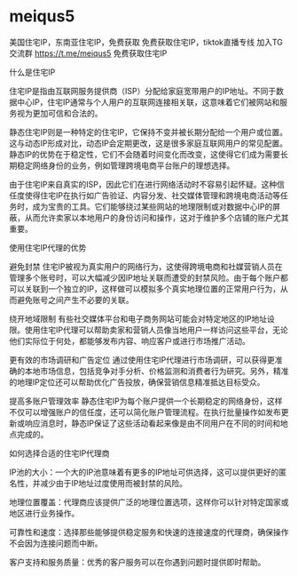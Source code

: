 # meiqus5
美国住宅IP，东南亚住宅IP，免费获取
免费获取住宅IP，tiktok直播专线
加入TG交流群
https://t.me/meiqus5 免费获取住宅IP


什么是住宅IP

住宅IP是指由互联网服务提供商（ISP）分配给家庭宽带用户的IP地址。不同于数据中心IP，住宅IP通常与个人用户的互联网连接相关联，这意味着它们被网站和服务视为更加可信和合法的。


静态住宅IP则是一种特定的住宅IP，它保持不变并被长期分配给一个用户或位置。这与动态IP形成对比，动态IP会定期更改，这是很多家庭互联网用户的常见配置。静态IP的优势在于稳定性，它们不会随着时间变化而改变，这使得它们成为需要长期稳定网络身份的业务，例如管理跨境电商平台账户的理想选择。


由于住宅IP来自真实的ISP，因此它们在进行网络活动时不容易引起怀疑。这种信任度使得住宅IP在执行如广告验证、内容分发、社交媒体管理和跨境电商活动等任务时，成为宝贵的工具。它们能够绕过某些网站的地理限制或对数据中心IP的屏蔽，从而允许卖家以本地用户的身份访问和操作，这对于维护多个店铺的账户尤其重要。



使用住宅IP代理的优势

避免封禁
住宅IP被视为真实用户的网络行为，这使得跨境电商和社媒营销人员在管理多个账号时，可以大幅减少因IP地址关联而遭受的封禁风险。由于每个账户都可以关联到一个独立的IP，这样做可以模拟多个真实地理位置的正常用户行为，从而避免账号之间产生不必要的关联。


绕开地域限制
有些社交媒体平台和电子商务网站可能会对特定地区的IP地址设限。使用住宅IP代理可以帮助卖家和营销人员像当地用户一样访问这些平台，无论他们实际位于何处，都能够发布内容、响应客户或进行市场推广活动。


更有效的市场调研和广告定位
通过使用住宅IP代理进行市场调研，可以获得更准确的本地市场信息，包括竞争对手分析、价格监测和消费者行为研究。另外，精准的地理IP定位还可以帮助优化广告投放，确保营销信息精准抵达目标受众。


提高多账户管理效率
静态住宅IP为每个账户提供一个长期稳定的网络身份，这样不仅可以增强账户的信任度，还可以简化账户管理流程。在执行批量操作如发布更新或响应消息时，静态IP保证了这些活动看起来像是由不同用户在不同的时间和地点完成的。



如何选择合适的住宅IP代理商

IP池的大小：一个大的IP池意味着有更多的IP地址可供选择，这可以提供更好的匿名性，并减少由于IP地址过度使用而被封禁的风险。

地理位置覆盖：代理商应该提供广泛的地理位置选项，这样你可以针对特定国家或地区进行业务操作。

可靠性和速度：选择那些能够提供稳定服务和快速的连接速度的代理商，确保操作不会因为连接问题而中断。

客户支持和服务质量：优秀的客户服务可以在你遇到问题时提供即时帮助。

